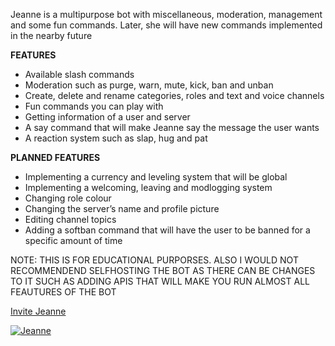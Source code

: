 Jeanne is a multipurpose bot with miscellaneous, moderation, management and some fun commands. Later, she will have new commands implemented in the nearby future

**FEATURES**

* Available slash commands
* Moderation such as purge, warn, mute, kick, ban and unban
* Create, delete and rename categories, roles and text and voice channels
* Fun commands you can play with
* Getting information of a user and server
* A say command that will make Jeanne say the message the user wants
* A reaction system such as slap, hug and pat

**PLANNED FEATURES**

* Implementing a currency and leveling system that will be global
* Implementing a welcoming, leaving and modlogging system
* Changing role colour
* Changing the server’s name and profile picture
* Editing channel topics
* Adding a softban command that will have the user to be banned for a specific amount of time

NOTE: THIS IS FOR EDUCATIONAL PURPORSES. ALSO I WOULD NOT RECOMMENDEND SELFHOSTING THE BOT AS THERE CAN BE CHANGES TO IT SUCH AS ADDING APIS THAT WILL MAKE YOU RUN ALMOST ALL FEAUTURES OF THE BOT

[Invite Jeanne](https://discord.com/api/oauth2/authorize?client_id=831993597166747679&permissions=2550197270&redirect_uri=https%3A%2F%2Fdiscord.com%2Foauth2%2Fauthorize%3Fclient_id%3D831993597166747679%26scope%3Dbot&scope=bot%20applications.commands)

<a href="https://top.gg/bot/831993597166747679">
  <img src="https://top.gg/api/widget/831993597166747679.svg" alt="Jeanne" />
  </a>
